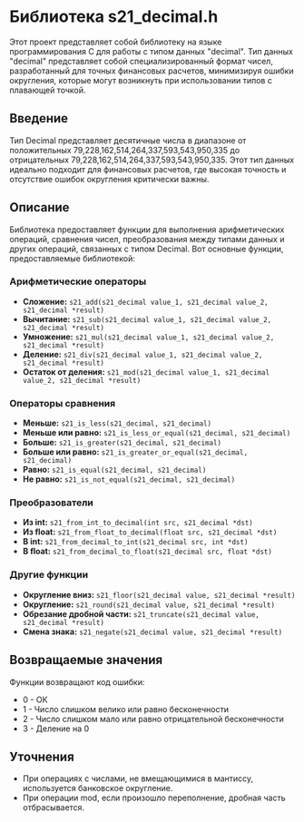 # Библиотека s21_decimal.h

Этот проект представляет собой библиотеку на языке программирования C для работы с типом данных "decimal". Тип данных "decimal" представляет собой специализированный формат чисел, разработанный для точных финансовых расчетов, минимизируя ошибки округления, которые могут возникнуть при использовании типов с плавающей точкой.

## Введение

Тип Decimal представляет десятичные числа в диапазоне от положительных 79,228,162,514,264,337,593,543,950,335 до отрицательных 79,228,162,514,264,337,593,543,950,335. Этот тип данных идеально подходит для финансовых расчетов, где высокая точность и отсутствие ошибок округления критически важны.

## Описание

Библиотека предоставляет функции для выполнения арифметических операций, сравнения чисел, преобразования между типами данных и других операций, связанных с типом Decimal. Вот основные функции, предоставляемые библиотекой:

### Арифметические операторы

- **Сложение:** `s21_add(s21_decimal value_1, s21_decimal value_2, s21_decimal *result)`
- **Вычитание:** `s21_sub(s21_decimal value_1, s21_decimal value_2, s21_decimal *result)`
- **Умножение:** `s21_mul(s21_decimal value_1, s21_decimal value_2, s21_decimal *result)`
- **Деление:** `s21_div(s21_decimal value_1, s21_decimal value_2, s21_decimal *result)`
- **Остаток от деления:** `s21_mod(s21_decimal value_1, s21_decimal value_2, s21_decimal *result)`

### Операторы сравнения

- **Меньше:** `s21_is_less(s21_decimal, s21_decimal)`
- **Меньше или равно:** `s21_is_less_or_equal(s21_decimal, s21_decimal)`
- **Больше:** `s21_is_greater(s21_decimal, s21_decimal)`
- **Больше или равно:** `s21_is_greater_or_equal(s21_decimal, s21_decimal)`
- **Равно:** `s21_is_equal(s21_decimal, s21_decimal)`
- **Не равно:** `s21_is_not_equal(s21_decimal, s21_decimal)`

### Преобразователи

- **Из int:** `s21_from_int_to_decimal(int src, s21_decimal *dst)`
- **Из float:** `s21_from_float_to_decimal(float src, s21_decimal *dst)`
- **В int:** `s21_from_decimal_to_int(s21_decimal src, int *dst)`
- **В float:** `s21_from_decimal_to_float(s21_decimal src, float *dst)`

### Другие функции

- **Округление вниз:** `s21_floor(s21_decimal value, s21_decimal *result)`
- **Округление:** `s21_round(s21_decimal value, s21_decimal *result)`
- **Обрезание дробной части:** `s21_truncate(s21_decimal value, s21_decimal *result)`
- **Смена знака:** `s21_negate(s21_decimal value, s21_decimal *result)`

## Возвращаемые значения

Функции возвращают код ошибки:

- 0 - ОК
- 1 - Число слишком велико или равно бесконечности
- 2 - Число слишком мало или равно отрицательной бесконечности
- 3 - Деление на 0

## Уточнения

- При операциях с числами, не вмещающимися в мантиссу, используется банковское округление.
- При операции mod, если произошло переполнение, дробная часть отбрасывается.
